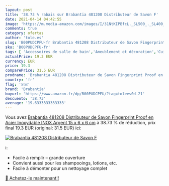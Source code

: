 ```yaml
---
layout: post
title: '38.73 % rabais sur Brabantia 481208 Distributeur de Savon F'
date: 2021-04-14 04:42:55
image: 'https://m.media-amazon.com/images/I/31NtKIPBfcL._SL500_._SL400_.jpg'
comments: true
category: ofertas
author: 'tole.es'
slug: 'B00PUDCPFU-fr Brabantia 481208 Distributeur de Savon Fingerprint Proof...'
sku: 'B00PUDCPFU-fr'
tags: [ 'Accessoires de salle de bain','Ameublement et décoration','Cuisine et Maison','Distributeurs','Distributeurs de savon et de lotion','Salle de bain et WC','Supports et distributeurs','brabantia', ]
actualPrice: 19.3 EUR
currency: EUR
price: 19.3
comparePrice: 31.5 EUR
prodname: 'Brabantia 481208 Distributeur de Savon Fingerprint Proof en Acier Inoxydable  INOX  Argent  15 x 6 x 6 cm'
country: 'fr'
flag: '🇫🇷'
brand: 'Brabantia'
buyurl: 'https://www.amazon.fr/dp/B00PUDCPFU/?tag=tolees0d-21'
descuento: '38.73'
average: '19.6333333333333'
---
```


Vous avez [Brabantia 481208 Distributeur de Savon Fingerprint Proof en Acier Inoxydable  INOX  Argent  15 x 6 x 6 cm](https://www.amazon.fr/dp/B00PUDCPFU/?tag=tolees0d-21)  à  38.73 % de réduction, prix final  19.3 EUR (original: 31.5 EUR) ici:

[![Brabantia 481208 Distributeur de Savon F](https://m.media-amazon.com/images/I/31NtKIPBfcL._SL500_._SL400_.jpg)](https://www.amazon.fr/dp/B00PUDCPFU/?tag=tolees0d-21)

ℹ️:

- Facile à remplir – grande ouverture
- Convient aussi pour les shampooings, lotions, etc.
- Facile à démonter pour un nettoyage complet

[🛒 Achetez-le maintenant!!](https://www.amazon.fr/dp/B00PUDCPFU/?tag=tolees0d-21)
